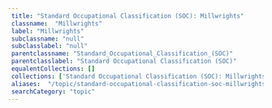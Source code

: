```yaml
--- 
 title: "Standard Occupational Classification (SOC): Millwrights" 
 classname:  "Millwrights" 
 label: "Millwrights" 
 subclassname: "null" 
 subclasslabel: "null" 
 parentclassname: "Standard_Occupational_Classification_(SOC)" 
 parentclasslabel: "Standard Occupational Classification (SOC)" 
 equalentCollections: [] 
 collections: ['Standard Occupational Classification (SOC): Millwrights']
 aliases:  "/topic/standard-occupational-classification-soc-millwrights"  
 searchCategory: "topic" 
---
```

